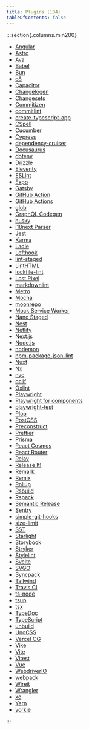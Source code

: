 ```yaml
---
title: Plugins (104)
tableOfContents: false
---
```


:::section{.columns.min200}

- [Angular][1]
- [Astro][2]
- [Ava][3]
- [Babel][4]
- [Bun][5]
- [c8][6]
- [Capacitor][7]
- [Changelogen][8]
- [Changesets][9]
- [Commitizen][10]
- [commitlint][11]
- [create-typescript-app][12]
- [CSpell][13]
- [Cucumber][14]
- [Cypress][15]
- [dependency-cruiser][16]
- [Docusaurus][17]
- [dotenv][18]
- [Drizzle][19]
- [Eleventy][20]
- [ESLint][21]
- [Expo][22]
- [Gatsby][23]
- [GitHub Action][24]
- [GitHub Actions][25]
- [glob][26]
- [GraphQL Codegen][27]
- [husky][28]
- [i18next Parser][29]
- [Jest][30]
- [Karma][31]
- [Ladle][32]
- [Lefthook][33]
- [lint-staged][34]
- [LintHTML][35]
- [lockfile-lint][36]
- [Lost Pixel][37]
- [markdownlint][38]
- [Metro][39]
- [Mocha][40]
- [moonrepo][41]
- [Mock Service Worker][42]
- [Nano Staged][43]
- [Nest][44]
- [Netlify][45]
- [Next.js][46]
- [Node.js][47]
- [nodemon][48]
- [npm-package-json-lint][49]
- [Nuxt][50]
- [Nx][51]
- [nyc][52]
- [oclif][53]
- [Oxlint][54]
- [Playwright][55]
- [Playwright for components][56]
- [playwright-test][57]
- [Plop][58]
- [PostCSS][59]
- [Preconstruct][60]
- [Prettier][61]
- [Prisma][62]
- [React Cosmos][63]
- [React Router][64]
- [Relay][65]
- [Release It!][66]
- [Remark][67]
- [Remix][68]
- [Rollup][69]
- [Rsbuild][70]
- [Rspack][71]
- [Semantic Release][72]
- [Sentry][73]
- [simple-git-hooks][74]
- [size-limit][75]
- [SST][76]
- [Starlight][77]
- [Storybook][78]
- [Stryker][79]
- [Stylelint][80]
- [Svelte][81]
- [SVGO][82]
- [Syncpack][83]
- [Tailwind][84]
- [Travis CI][85]
- [ts-node][86]
- [tsup][87]
- [tsx][88]
- [TypeDoc][89]
- [TypeScript][90]
- [unbuild][91]
- [UnoCSS][92]
- [Vercel OG][93]
- [Vike][94]
- [Vite][95]
- [Vitest][96]
- [Vue][97]
- [WebdriverIO][98]
- [webpack][99]
- [Wireit][100]
- [Wrangler][101]
- [xo][102]
- [Yarn][103]
- [yorkie][104]

:::

[1]: /reference/plugins/angular 'Angular'
[2]: /reference/plugins/astro 'Astro'
[3]: /reference/plugins/ava 'Ava'
[4]: /reference/plugins/babel 'Babel'
[5]: /reference/plugins/bun 'Bun'
[6]: /reference/plugins/c8 'c8'
[7]: /reference/plugins/capacitor 'Capacitor'
[8]: /reference/plugins/changelogen 'Changelogen'
[9]: /reference/plugins/changesets 'Changesets'
[10]: /reference/plugins/commitizen 'Commitizen'
[11]: /reference/plugins/commitlint 'commitlint'
[12]: /reference/plugins/create-typescript-app 'create-typescript-app'
[13]: /reference/plugins/cspell 'CSpell'
[14]: /reference/plugins/cucumber 'Cucumber'
[15]: /reference/plugins/cypress 'Cypress'
[16]: /reference/plugins/dependency-cruiser 'dependency-cruiser'
[17]: /reference/plugins/docusaurus 'Docusaurus'
[18]: /reference/plugins/dotenv 'dotenv'
[19]: /reference/plugins/drizzle 'Drizzle'
[20]: /reference/plugins/eleventy 'Eleventy'
[21]: /reference/plugins/eslint 'ESLint'
[22]: /reference/plugins/expo 'Expo'
[23]: /reference/plugins/gatsby 'Gatsby'
[24]: /reference/plugins/github-action 'GitHub Action'
[25]: /reference/plugins/github-actions 'GitHub Actions'
[26]: /reference/plugins/glob 'glob'
[27]: /reference/plugins/graphql-codegen 'GraphQL Codegen'
[28]: /reference/plugins/husky 'husky'
[29]: /reference/plugins/i18next-parser 'i18next Parser'
[30]: /reference/plugins/jest 'Jest'
[31]: /reference/plugins/karma 'Karma'
[32]: /reference/plugins/ladle 'Ladle'
[33]: /reference/plugins/lefthook 'Lefthook'
[34]: /reference/plugins/lint-staged 'lint-staged'
[35]: /reference/plugins/linthtml 'LintHTML'
[36]: /reference/plugins/lockfile-lint 'lockfile-lint'
[37]: /reference/plugins/lost-pixel 'Lost Pixel'
[38]: /reference/plugins/markdownlint 'markdownlint'
[39]: /reference/plugins/metro 'Metro'
[40]: /reference/plugins/mocha 'Mocha'
[41]: /reference/plugins/moonrepo 'moonrepo'
[42]: /reference/plugins/msw 'Mock Service Worker'
[43]: /reference/plugins/nano-staged 'Nano Staged'
[44]: /reference/plugins/nest 'Nest'
[45]: /reference/plugins/netlify 'Netlify'
[46]: /reference/plugins/next 'Next.js'
[47]: /reference/plugins/node 'Node.js'
[48]: /reference/plugins/nodemon 'nodemon'
[49]: /reference/plugins/npm-package-json-lint 'npm-package-json-lint'
[50]: /reference/plugins/nuxt 'Nuxt'
[51]: /reference/plugins/nx 'Nx'
[52]: /reference/plugins/nyc 'nyc'
[53]: /reference/plugins/oclif 'oclif'
[54]: /reference/plugins/oxlint 'Oxlint'
[55]: /reference/plugins/playwright 'Playwright'
[56]: /reference/plugins/playwright-ct 'Playwright for components'
[57]: /reference/plugins/playwright-test 'playwright-test'
[58]: /reference/plugins/plop 'Plop'
[59]: /reference/plugins/postcss 'PostCSS'
[60]: /reference/plugins/preconstruct 'Preconstruct'
[61]: /reference/plugins/prettier 'Prettier'
[62]: /reference/plugins/prisma 'Prisma'
[63]: /reference/plugins/react-cosmos 'React Cosmos'
[64]: /reference/plugins/react-router 'React Router'
[65]: /reference/plugins/relay 'Relay'
[66]: /reference/plugins/release-it 'Release It!'
[67]: /reference/plugins/remark 'Remark'
[68]: /reference/plugins/remix 'Remix'
[69]: /reference/plugins/rollup 'Rollup'
[70]: /reference/plugins/rsbuild 'Rsbuild'
[71]: /reference/plugins/rspack 'Rspack'
[72]: /reference/plugins/semantic-release 'Semantic Release'
[73]: /reference/plugins/sentry 'Sentry'
[74]: /reference/plugins/simple-git-hooks 'simple-git-hooks'
[75]: /reference/plugins/size-limit 'size-limit'
[76]: /reference/plugins/sst 'SST'
[77]: /reference/plugins/starlight 'Starlight'
[78]: /reference/plugins/storybook 'Storybook'
[79]: /reference/plugins/stryker 'Stryker'
[80]: /reference/plugins/stylelint 'Stylelint'
[81]: /reference/plugins/svelte 'Svelte'
[82]: /reference/plugins/svgo 'SVGO'
[83]: /reference/plugins/syncpack 'Syncpack'
[84]: /reference/plugins/tailwind 'Tailwind'
[85]: /reference/plugins/travis 'Travis CI'
[86]: /reference/plugins/ts-node 'ts-node'
[87]: /reference/plugins/tsup 'tsup'
[88]: /reference/plugins/tsx 'tsx'
[89]: /reference/plugins/typedoc 'TypeDoc'
[90]: /reference/plugins/typescript 'TypeScript'
[91]: /reference/plugins/unbuild 'unbuild'
[92]: /reference/plugins/unocss 'UnoCSS'
[93]: /reference/plugins/vercel-og 'Vercel OG'
[94]: /reference/plugins/vike 'Vike'
[95]: /reference/plugins/vite 'Vite'
[96]: /reference/plugins/vitest 'Vitest'
[97]: /reference/plugins/vue 'Vue'
[98]: /reference/plugins/webdriver-io 'WebdriverIO'
[99]: /reference/plugins/webpack 'webpack'
[100]: /reference/plugins/wireit 'Wireit'
[101]: /reference/plugins/wrangler 'Wrangler'
[102]: /reference/plugins/xo 'xo'
[103]: /reference/plugins/yarn 'Yarn'
[104]: /reference/plugins/yorkie 'yorkie'
